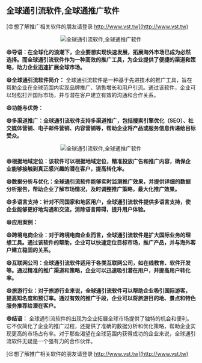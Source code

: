 ## **全球通引流软件,全球通推广软件**

[😍想了解推广相关软件的朋友请登录 http://www.vst.tw](http://www.vst.tw)

 <center><img src="https://vst.tw/MP4/tuiguang/png/4.png" alt="全球通引流软件,全球通推广软件"></center>

**😄导语：在全球化的浪潮下，企业要想实现快速发展，拓展海外市场已成为必然选择。而全球通引流软件作为一种高效的推广工具，为企业提供了便捷的渠道和策略，助力企业迅速扩展全球市场。**

**😄全球通引流软件简介：**
全球通引流软件是一种基于先进技术的推广工具，旨在帮助企业在全球范围内实现品牌推广、销售增长和用户引流。通过该软件，企业可以轻松打开国际市场，并与潜在客户建立有效的沟通和合作关系。

**😄功能与优势：**

**😄多渠道推广：全球通引流软件支持多渠道推广，包括搜索引擎优化（SEO）、社交媒体营销、电子邮件营销、内容营销等，帮助企业将产品或服务信息传递给目标受众。**

 <center><img src="https://vst.tw/MP4/tuiguang/png/3.png" alt="全球通引流软件,全球通推广软件"></center>

**😄根据地域定位：该软件可以根据地域定位，精准投放广告和推广内容，确保企业能够接触到真正感兴趣的潜在客户，提高转化率。**

**😄数据分析与优化：全球通引流软件能够实时监测推广效果，并提供详细的数据分析报告，帮助企业了解市场情况，及时调整推广策略，最大化推广效果。**

**😄多语言支持：针对不同国家和地区用户，全球通引流软件提供多语言支持，使企业能够更好地沟通和交流，消除语言障碍，提升用户体验。**

**😄应用案例：**

**😄跨境电商企业：对于跨境电商企业而言，全球通引流软件是扩大国际业务的理想工具。通过该软件的帮助，企业可以快速定位目标市场，推广产品，并与海外客户建立稳固的关系。**

**😄互联网公司：全球通引流软件适用于各类互联网公司，如在线教育、软件开发等。通过精准的推广渠道和策略，企业可以迅速吸引潜在用户，并提高用户转化率。**

**😄旅游行业：对于旅游行业来说，全球通引流软件可以帮助企业吸引国际游客，提高知名度和预订率。通过有效的推广手段，企业可以将旅游目的地、景点和特色服务推荐给潜在客户。**

**😄结语：**
全球通引流软件的出现为企业拓展全球市场提供了独特的机会和便利。它不仅简化了企业的推广过程，还提供了准确的数据分析和优化策略，帮助企业实现更高的市场占有率。对于那些渴望在全球范围内获得成功的企业来说，全球通引流软件无疑是一个强有力的合作伙伴。

[😍想了解推广相关软件的朋友请登录 http://www.vst.tw](http://www.vst.tw)



